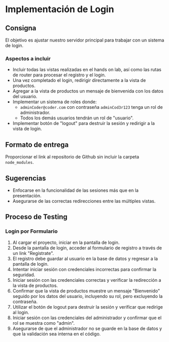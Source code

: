 # Implementación de Login

## Consigna

El objetivo es ajustar nuestro servidor principal para trabajar con un sistema de login.

### Aspectos a incluir

- Incluir todas las vistas realizadas en el hands on lab, así como las rutas de router para procesar el registro y el login.
- Una vez completado el login, redirigir directamente a la vista de productos.
- Agregar a la vista de productos un mensaje de bienvenida con los datos del usuario.
- Implementar un sistema de roles donde:
  - `adminCoder@coder.com` con contraseña `adminCod3r123` tenga un rol de administrador.
  - Todos los demás usuarios tendrán un rol de "usuario".
- Implementar botón de "logout" para destruir la sesión y redirigir a la vista de login.

## Formato de entrega

Proporcionar el link al repositorio de Github sin incluir la carpeta `node_modules`.

## Sugerencias

- Enfocarse en la funcionalidad de las sesiones más que en la presentación.
- Asegurarse de las correctas redirecciones entre las múltiples vistas.

## Proceso de Testing

### Login por Formulario

1. Al cargar el proyecto, iniciar en la pantalla de login.
2. Desde la pantalla de login, acceder al formulario de registro a través de un link "Regístrate".
3. El registro debe guardar al usuario en la base de datos y regresar a la pantalla de login.
4. Intentar iniciar sesión con credenciales incorrectas para confirmar la seguridad.
5. Iniciar sesión con las credenciales correctas y verificar la redirección a la vista de productos.
6. Confirmar que la vista de productos muestre un mensaje "Bienvenido" seguido por los datos del usuario, incluyendo su rol, pero excluyendo la contraseña.
7. Utilizar el botón de logout para destruir la sesión y verificar que redirige al login.
8. Iniciar sesión con las credenciales del administrador y confirmar que el rol se muestra como "admin".
9. Asegurarse de que el administrador no se guarde en la base de datos y que la validación sea interna en el código.